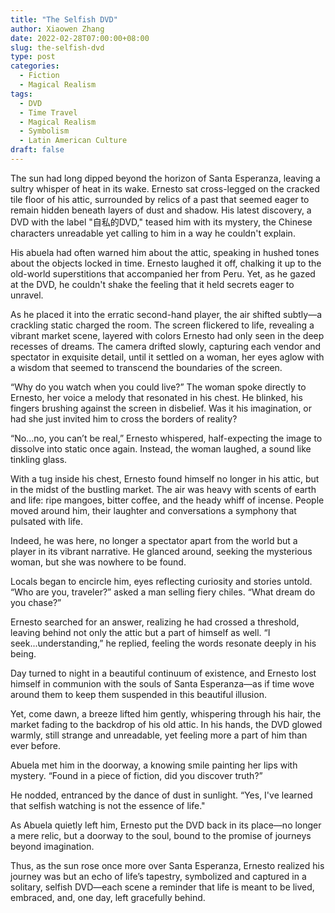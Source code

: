 ```yaml
---
title: "The Selfish DVD"
author: Xiaowen Zhang
date: 2022-02-28T07:00:00+08:00
slug: the-selfish-dvd
type: post
categories:
  - Fiction
  - Magical Realism
tags:
  - DVD
  - Time Travel
  - Magical Realism
  - Symbolism
  - Latin American Culture
draft: false
---
```


The sun had long dipped beyond the horizon of Santa Esperanza, leaving a sultry whisper of heat in its wake. Ernesto sat cross-legged on the cracked tile floor of his attic, surrounded by relics of a past that seemed eager to remain hidden beneath layers of dust and shadow. His latest discovery, a DVD with the label "自私的DVD," teased him with its mystery, the Chinese characters unreadable yet calling to him in a way he couldn't explain.

His abuela had often warned him about the attic, speaking in hushed tones about the objects locked in time. Ernesto laughed it off, chalking it up to the old-world superstitions that accompanied her from Peru. Yet, as he gazed at the DVD, he couldn't shake the feeling that it held secrets eager to unravel.

As he placed it into the erratic second-hand player, the air shifted subtly—a crackling static charged the room. The screen flickered to life, revealing a vibrant market scene, layered with colors Ernesto had only seen in the deep recesses of dreams. The camera drifted slowly, capturing each vendor and spectator in exquisite detail, until it settled on a woman, her eyes aglow with a wisdom that seemed to transcend the boundaries of the screen.

“Why do you watch when you could live?” The woman spoke directly to Ernesto, her voice a melody that resonated in his chest. He blinked, his fingers brushing against the screen in disbelief. Was it his imagination, or had she just invited him to cross the borders of reality?

“No...no, you can’t be real,” Ernesto whispered, half-expecting the image to dissolve into static once again. Instead, the woman laughed, a sound like tinkling glass. 

With a tug inside his chest, Ernesto found himself no longer in his attic, but in the midst of the bustling market. The air was heavy with scents of earth and life: ripe mangoes, bitter coffee, and the heady whiff of incense. People moved around him, their laughter and conversations a symphony that pulsated with life.

Indeed, he was here, no longer a spectator apart from the world but a player in its vibrant narrative. He glanced around, seeking the mysterious woman, but she was nowhere to be found. 

Locals began to encircle him, eyes reflecting curiosity and stories untold. “Who are you, traveler?” asked a man selling fiery chiles. “What dream do you chase?”

Ernesto searched for an answer, realizing he had crossed a threshold, leaving behind not only the attic but a part of himself as well. “I seek...understanding,” he replied, feeling the words resonate deeply in his being.

Day turned to night in a beautiful continuum of existence, and Ernesto lost himself in communion with the souls of Santa Esperanza—as if time wove around them to keep them suspended in this beautiful illusion.

Yet, come dawn, a breeze lifted him gently, whispering through his hair, the market fading to the backdrop of his old attic. In his hands, the DVD glowed warmly, still strange and unreadable, yet feeling more a part of him than ever before.

Abuela met him in the doorway, a knowing smile painting her lips with mystery. “Found in a piece of fiction, did you discover truth?”

He nodded, entranced by the dance of dust in sunlight. “Yes, I've learned that selfish watching is not the essence of life."

As Abuela quietly left him, Ernesto put the DVD back in its place—no longer a mere relic, but a doorway to the soul, bound to the promise of journeys beyond imagination.

Thus, as the sun rose once more over Santa Esperanza, Ernesto realized his journey was but an echo of life’s tapestry, symbolized and captured in a solitary, selfish DVD—each scene a reminder that life is meant to be lived, embraced, and, one day, left gracefully behind.